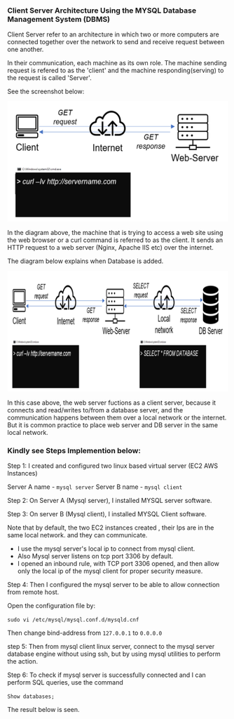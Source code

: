 ### Client  Server Architecture Using the MYSQL Database Management System (DBMS)

Client Server refer to an architecture in which two or more computers are connected together over the network to send and receive request between one another.

In their communication, each machine as its own role. The machine sending request is refered to as the 'client' and the machine responding(serving) to the request is called 'Server'. 

See the screenshot below:



![Alt text](Images/client_server.PNG)



In the diagram above, the machine that is trying to access a web site using the web browser or a curl command is referred to as the client. It sends an HTTP request to a web server (Nginx, Apache IIS etc)
over the internet.

The diagram below explains when Database is added.



![Alt text](<Images/Server with database.PNG>)



In this case above, the web server fuctions as a client server, because it connects and read/writes to/from a database server, and the communication happens between them over a local network or the internet.
But it is common practice to place web server and DB server in the same local network.


### Kindly see Steps Implemention below:

Step 1: I created and configured two linux based virtual server (EC2 AWS Instances)



Server A name - `mysql server`
Server B name - `mysql client`



Step 2: On Server A (Mysql server), I installed MYSQL server software.



Step 3: On server B (Mysql client), I installed MYSQL Client software.



Note that by default, the two EC2 instances created , their Ips are in the same local network. and they can communicate.
 - I use the mysql server's local ip to connect from mysql client. 
 - Also Mysql server listens on tcp port 3306 by default.
 - I opened an inbound rule, with TCP port 3306 opened, and then allow only the local ip of the mysql client for proper security measure.  


Step 4: Then I configured the mysql server to be able to allow connection from remote host.


Open the configuration file by:

`sudo vi /etc/mysql/mysql.conf.d/mysqld.cnf` 

Then change bind-address from `127.0.0.1` to `0.0.0.0`


step 5: Then from mysql client linux server, connect to the mysql server database engine without using ssh, but by using mysql utilities to perform the action.


Step 6: To check if mysql server is successfully connected and I can perform SQL queries, use the command

`Show databases;`


The result below is seen.


